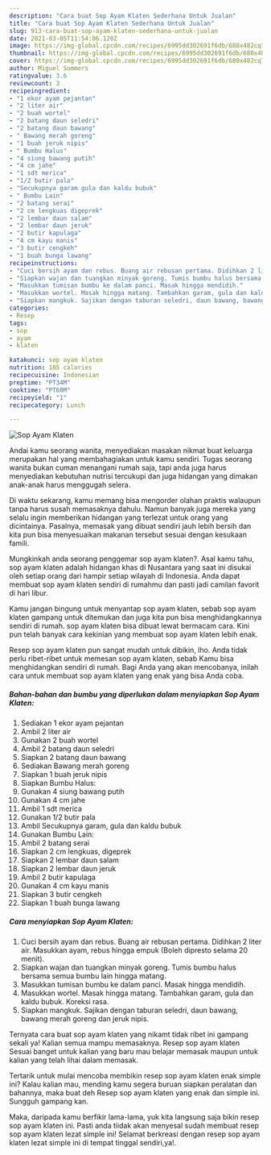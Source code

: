 ```yaml
---
description: "Cara buat Sop Ayam Klaten Sederhana Untuk Jualan"
title: "Cara buat Sop Ayam Klaten Sederhana Untuk Jualan"
slug: 913-cara-buat-sop-ayam-klaten-sederhana-untuk-jualan
date: 2021-03-05T11:54:06.120Z
image: https://img-global.cpcdn.com/recipes/6995dd302691f6db/680x482cq70/sop-ayam-klaten-foto-resep-utama.jpg
thumbnail: https://img-global.cpcdn.com/recipes/6995dd302691f6db/680x482cq70/sop-ayam-klaten-foto-resep-utama.jpg
cover: https://img-global.cpcdn.com/recipes/6995dd302691f6db/680x482cq70/sop-ayam-klaten-foto-resep-utama.jpg
author: Miguel Summers
ratingvalue: 3.6
reviewcount: 3
recipeingredient:
- "1 ekor ayam pejantan"
- "2 liter air"
- "2 buah wortel"
- "2 batang daun seledri"
- "2 batang daun bawang"
- " Bawang merah goreng"
- "1 buah jeruk nipis"
- " Bumbu Halus"
- "4 siung bawang putih"
- "4 cm jahe"
- "1 sdt merica"
- "1/2 butir pala"
- "Secukupnya garam gula dan kaldu bubuk"
- " Bumbu Lain"
- "2 batang serai"
- "2 cm lengkuas digeprek"
- "2 lembar daun salam"
- "2 lembar daun jeruk"
- "2 butir kapulaga"
- "4 cm kayu manis"
- "3 butir cengkeh"
- "1 buah bunga lawang"
recipeinstructions:
- "Cuci bersih ayam dan rebus. Buang air rebusan pertama. Didihkan 2 liter air. Masukkan ayam, rebus hingga empuk (Boleh dipresto selama 20 menit)."
- "Siapkan wajan dan tuangkan minyak goreng. Tumis bumbu halus bersama semua bumbu lain hingga matang."
- "Masukkan tumisan bumbu ke dalam panci. Masak hingga mendidih."
- "Masukkan wortel. Masak hingga matang. Tambahkan garam, gula dan kaldu bubuk. Koreksi rasa."
- "Siapkan mangkuk. Sajikan dengan taburan seledri, daun bawang, bawang merah goreng dan jeruk nipis."
categories:
- Resep
tags:
- sop
- ayam
- klaten

katakunci: sop ayam klaten 
nutrition: 185 calories
recipecuisine: Indonesian
preptime: "PT34M"
cooktime: "PT60M"
recipeyield: "1"
recipecategory: Lunch

---
```



![Sop Ayam Klaten](https://img-global.cpcdn.com/recipes/6995dd302691f6db/680x482cq70/sop-ayam-klaten-foto-resep-utama.jpg)

Andai kamu seorang wanita, menyediakan masakan nikmat buat keluarga merupakan hal yang membahagiakan untuk kamu sendiri. Tugas seorang  wanita bukan cuman menangani rumah saja, tapi anda juga harus menyediakan kebutuhan nutrisi tercukupi dan juga hidangan yang dimakan anak-anak harus menggugah selera.

Di waktu  sekarang, kamu memang bisa mengorder olahan praktis walaupun tanpa harus susah memasaknya dahulu. Namun banyak juga mereka yang selalu ingin memberikan hidangan yang terlezat untuk orang yang dicintainya. Pasalnya, memasak yang dibuat sendiri jauh lebih bersih dan kita pun bisa menyesuaikan makanan tersebut sesuai dengan kesukaan famili. 



Mungkinkah anda seorang penggemar sop ayam klaten?. Asal kamu tahu, sop ayam klaten adalah hidangan khas di Nusantara yang saat ini disukai oleh setiap orang dari hampir setiap wilayah di Indonesia. Anda dapat membuat sop ayam klaten sendiri di rumahmu dan pasti jadi camilan favorit di hari libur.

Kamu jangan bingung untuk menyantap sop ayam klaten, sebab sop ayam klaten gampang untuk ditemukan dan juga kita pun bisa menghidangkannya sendiri di rumah. sop ayam klaten bisa dibuat lewat bermacam cara. Kini pun telah banyak cara kekinian yang membuat sop ayam klaten lebih enak.

Resep sop ayam klaten pun sangat mudah untuk dibikin, lho. Anda tidak perlu ribet-ribet untuk memesan sop ayam klaten, sebab Kamu bisa menghidangkan sendiri di rumah. Bagi Anda yang akan mencobanya, inilah cara untuk membuat sop ayam klaten yang enak yang bisa Anda coba.

<!--inarticleads1-->

##### Bahan-bahan dan bumbu yang diperlukan dalam menyiapkan Sop Ayam Klaten:

1. Sediakan 1 ekor ayam pejantan
1. Ambil 2 liter air
1. Gunakan 2 buah wortel
1. Ambil 2 batang daun seledri
1. Siapkan 2 batang daun bawang
1. Sediakan  Bawang merah goreng
1. Siapkan 1 buah jeruk nipis
1. Siapkan  Bumbu Halus:
1. Gunakan 4 siung bawang putih
1. Gunakan 4 cm jahe
1. Ambil 1 sdt merica
1. Gunakan 1/2 butir pala
1. Ambil Secukupnya garam, gula dan kaldu bubuk
1. Gunakan  Bumbu Lain:
1. Ambil 2 batang serai
1. Siapkan 2 cm lengkuas, digeprek
1. Siapkan 2 lembar daun salam
1. Siapkan 2 lembar daun jeruk
1. Ambil 2 butir kapulaga
1. Gunakan 4 cm kayu manis
1. Siapkan 3 butir cengkeh
1. Siapkan 1 buah bunga lawang




<!--inarticleads2-->

##### Cara menyiapkan Sop Ayam Klaten:

1. Cuci bersih ayam dan rebus. Buang air rebusan pertama. Didihkan 2 liter air. Masukkan ayam, rebus hingga empuk (Boleh dipresto selama 20 menit).
1. Siapkan wajan dan tuangkan minyak goreng. Tumis bumbu halus bersama semua bumbu lain hingga matang.
1. Masukkan tumisan bumbu ke dalam panci. Masak hingga mendidih.
1. Masukkan wortel. Masak hingga matang. Tambahkan garam, gula dan kaldu bubuk. Koreksi rasa.
1. Siapkan mangkuk. Sajikan dengan taburan seledri, daun bawang, bawang merah goreng dan jeruk nipis.




Ternyata cara buat sop ayam klaten yang nikamt tidak ribet ini gampang sekali ya! Kalian semua mampu memasaknya. Resep sop ayam klaten Sesuai banget untuk kalian yang baru mau belajar memasak maupun untuk kalian yang telah lihai dalam memasak.

Tertarik untuk mulai mencoba membikin resep sop ayam klaten enak simple ini? Kalau kalian mau, mending kamu segera buruan siapkan peralatan dan bahannya, maka buat deh Resep sop ayam klaten yang enak dan simple ini. Sungguh gampang kan. 

Maka, daripada kamu berfikir lama-lama, yuk kita langsung saja bikin resep sop ayam klaten ini. Pasti anda tiidak akan menyesal sudah membuat resep sop ayam klaten lezat simple ini! Selamat berkreasi dengan resep sop ayam klaten lezat simple ini di tempat tinggal sendiri,ya!.


